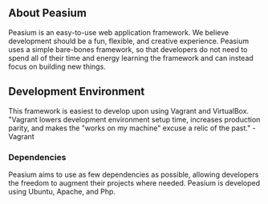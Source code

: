 ## About Peasium

Peasium is an easy-to-use web application framework. We believe development should be a fun, flexible, and creative experience. Peasium uses a simple bare-bones framework, so that developers do not need to spend all of their time and energy learning the framework and can instead focus on building new things.

## Development Environment

This framework is easiest to develop upon using Vagrant and VirtualBox. "Vagrant lowers development environment setup time, increases production parity, and makes the "works on my machine" excuse a relic of the past." -Vagrant

### Dependencies

Peasium aims to use as few dependencies as possible, allowing developers the freedom to augment their projects where needed. Peasium is developed using Ubuntu, Apache, and Php.
